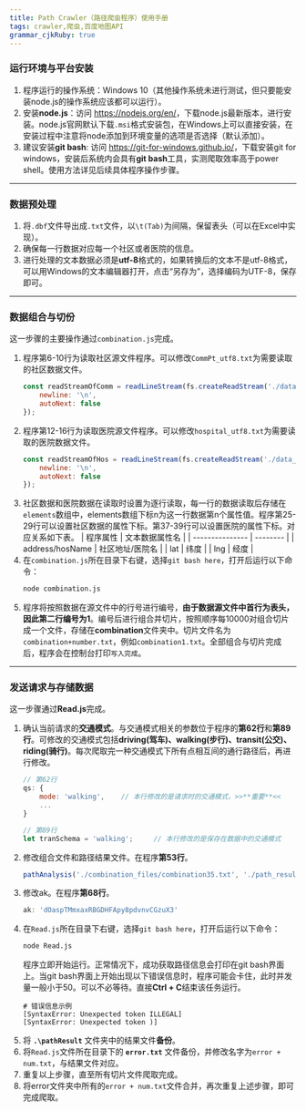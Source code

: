 ```yaml
---
title: Path Crawler（路径爬虫程序）使用手册
tags: crawler,爬虫,百度地图API
grammar_cjkRuby: true
---
```

### 运行环境与平台安装
1. 程序运行的操作系统：Windows 10（其他操作系统未进行测试，但只要能安装node.js的操作系统应该都可以运行）。
2. 安装**node.js**：访问 <a>https://nodejs.org/en/</a>，下载node.js最新版本，进行安装。node.js官网默认下载`.msi`格式安装包，在Windows上可以直接安装，在安装过程中注意将node添加到环境变量的选项是否选择（默认添加）。
3. 建议安装**git bash**: 访问 <a>https://git-for-windows.github.io/</a>，下载安装git for windows，安装后系统内会具有**git bash**工具，实测爬取效率高于power shell。使用方法详见后续具体程序操作步骤。
---

### 数据预处理
1. 将`.dbf`文件导出成`.txt`文件，以`\t(Tab)`为间隔，保留表头（可以在Excel中实现）。
2. 确保每一行数据对应每一个社区或者医院的信息。
3. 进行处理的文本数据必须是**utf-8**格式的，如果转换后的文本不是utf-8格式，可以用Windows的文本编辑器打开，点击“另存为”，选择编码为UTF-8，保存即可。
---

### 数据组合与切份
这一步骤的主要操作通过`combination.js`完成。
1. 程序第6-10行为读取社区源文件程序。可以修改`CommPt_utf8.txt`为需要读取的社区数据文件。
    ```js
    const readStreamOfComm = readLineStream(fs.createReadStream('./data_sources/CommPt_utf8.txt'), {
        newline: '\n',
        autoNext: false
    });
    ```
2. 程序第12-16行为读取医院源文件程序。可以修改`hospital_utf8.txt`为需要读取的医院数据文件。
    ```js
    const readStreamOfHos = readLineStream(fs.createReadStream('./data_sources/hospital_utf8.txt'), {
        newline: '\n',
        autoNext: false
    });
    ```
3. 社区数据和医院数据在读取时设置为逐行读取，每一行的数据读取后存储在`elements`数组中，elements数组下标n为这一行数据第n个属性值。程序第25-29行可以设置社区数据的属性下标。第37-39行可以设置医院的属性下标。对应关系如下表。
    | 程序属性            | 文本数据属性名  |
    | --------------- | -------- |
    | address/hosName | 社区地址/医院名 |
    | lat             | 纬度       |
    | lng             | 经度       |
4. 在`combination.js`所在目录下右键，选择`git bash here`，打开后运行以下命令：
    ```bash
    node combination.js
    ```
5. 程序将按照数据在源文件中的行号进行编号，**由于数据源文件中首行为表头，因此第二行编号为1**。编号后进行组合并切片，按照顺序每10000对组合切片成一个文件，存储在**combination**文件夹中。切片文件名为`combination+number.txt`，例如`combination1.txt`。全部组合与切片完成后，程序会在控制台打印`写入完成`。
---

### 发送请求与存储数据
这一步骤通过**Read.js**完成。
1. 确认当前请求的**交通模式**。与交通模式相关的参数位于程序的**第62行**和**第89行**。可修改的交通模式包括**driving(驾车)、walking(步行)、transit(公交)、riding(骑行)**。每次爬取完一种交通模式下所有点相互间的通行路径后，再进行修改。
    ```js
    // 第62行
    qs: {
        mode: 'walking',    // 本行修改的是请求时的交通模式，>>**重要**<<
        ...
    }

    // 第89行
    let tranSchema = 'walking';     // 本行修改的是保存在数据中的交通模式
    ```
2. 修改组合文件和路径结果文件。在程序**第53行**。
    ```js
    pathAnalysis('./combination_files/combination35.txt', './path_results/path35.txt');
    ```
3. 修改ak。在程序**第68行**。
    ```js
    ak: 'dOaspTMmxaxRBGDHFApy8pdvnvCGzuX3'
    ```
4. 在`Read.js`所在目录下右键，选择`git bash here`，打开后运行以下命令：
    ```bash
    node Read.js
    ```
    程序立即开始运行。正常情况下，成功获取路径信息会打印在git bash界面上。当git bash界面上开始出现以下错误信息时，程序可能会卡住，此时并发量一般小于50。可以不必等待。直接**Ctrl + C**结束该任务运行。
    ```
    # 错误信息示例
    [SyntaxError: Unexpected token ILLEGAL]
    [SyntaxError: Unexpected token )]
    ```
5. 将 **`.\pathResult`** 文件夹中的结果文件**备份**。
6. 将`Read.js`文件所在目录下的 **`error.txt`** 文件备份，并修改名字为`error + num.txt`，与结果文件对应。
7. 重复以上步骤，直至所有切片文件爬取完成。
8. 将error文件夹中所有的`error + num.txt`文件合并，再次重复上述步骤，即可完成爬取。
